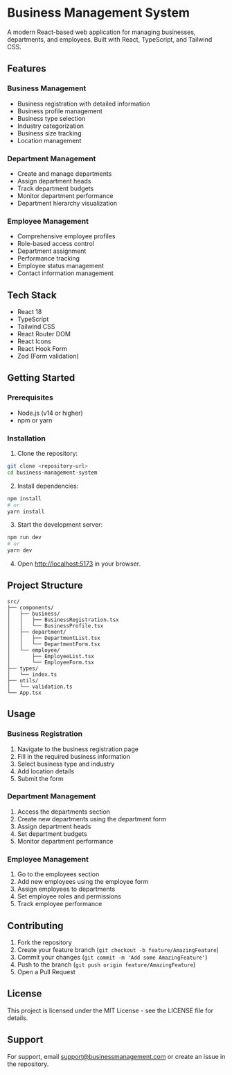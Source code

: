 # Business Management System

A modern React-based web application for managing businesses, departments, and employees. Built with React, TypeScript, and Tailwind CSS.

## Features

### Business Management
- Business registration with detailed information
- Business profile management
- Business type selection
- Industry categorization
- Business size tracking
- Location management

### Department Management
- Create and manage departments
- Assign department heads
- Track department budgets
- Monitor department performance
- Department hierarchy visualization

### Employee Management
- Comprehensive employee profiles
- Role-based access control
- Department assignment
- Performance tracking
- Employee status management
- Contact information management

## Tech Stack

- React 18
- TypeScript
- Tailwind CSS
- React Router DOM
- React Icons
- React Hook Form
- Zod (Form validation)

## Getting Started

### Prerequisites

- Node.js (v14 or higher)
- npm or yarn

### Installation

1. Clone the repository:
```bash
git clone <repository-url>
cd business-management-system
```

2. Install dependencies:
```bash
npm install
# or
yarn install
```

3. Start the development server:
```bash
npm run dev
# or
yarn dev
```

4. Open [http://localhost:5173](http://localhost:5173) in your browser.

## Project Structure

```
src/
├── components/
│   ├── business/
│   │   ├── BusinessRegistration.tsx
│   │   └── BusinessProfile.tsx
│   ├── department/
│   │   ├── DepartmentList.tsx
│   │   └── DepartmentForm.tsx
│   └── employee/
│       ├── EmployeeList.tsx
│       └── EmployeeForm.tsx
├── types/
│   └── index.ts
├── utils/
│   └── validation.ts
└── App.tsx
```

## Usage

### Business Registration
1. Navigate to the business registration page
2. Fill in the required business information
3. Select business type and industry
4. Add location details
5. Submit the form

### Department Management
1. Access the departments section
2. Create new departments using the department form
3. Assign department heads
4. Set department budgets
5. Monitor department performance

### Employee Management
1. Go to the employees section
2. Add new employees using the employee form
3. Assign employees to departments
4. Set employee roles and permissions
5. Track employee performance

## Contributing

1. Fork the repository
2. Create your feature branch (`git checkout -b feature/AmazingFeature`)
3. Commit your changes (`git commit -m 'Add some AmazingFeature'`)
4. Push to the branch (`git push origin feature/AmazingFeature`)
5. Open a Pull Request

## License

This project is licensed under the MIT License - see the LICENSE file for details.

## Support

For support, email support@businessmanagement.com or create an issue in the repository. 